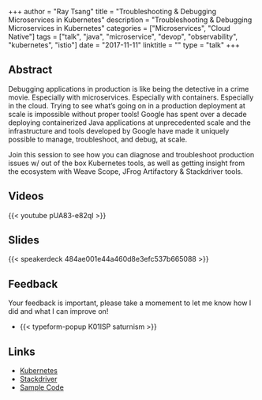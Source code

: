 +++
author = "Ray Tsang"
title = "Troubleshooting & Debugging Microservices in Kubernetes"
description = "Troubleshooting & Debugging Microservices in Kubernetes"
categories = ["Microservices", "Cloud Native"]
tags = ["talk", "java", "microservice", "devop", "observability", "kubernetes", "istio"]
date = "2017-11-11"
linktitle = ""
type = "talk"
+++

## Abstract
Debugging applications in production is like being the detective in a crime movie. Especially with microservices. Especially with containers. Especially in the cloud. Trying to see what’s going on in a production deployment at scale is impossible without proper tools! Google has spent over a decade deploying containerized Java applications at unprecedented scale and the infrastructure and tools developed by Google have made it uniquely possible to manage, troubleshoot, and debug, at scale.

Join this session to see how you can diagnose and troubleshoot production issues w/ out of the box Kubernetes tools, as well as getting insight from the ecosystem with Weave Scope, JFrog Artifactory & Stackdriver tools.

## Videos
{{< youtube pUA83-e82qI >}}

## Slides
{{< speakerdeck 484ae001e44a460d8e3efc537b665088 >}}

## Feedback
Your feedback is important, please take a momement to let me know how I did and what I can improve on!

- {{< typeform-popup K01lSP saturnism >}}

## Links
- [Kubernetes](https://kubernetes.io)
- [Stackdriver](https://cloud.google.com/stackdriver/)
- [Sample Code](https://github.com/saturnism/spring-boot-docker/tree/master/examples-java)

